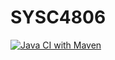 # SYSC4806

[![Java CI with Maven](https://github.com/kareemassad/SYSC4806/actions/workflows/maven.yml/badge.svg)](https://github.com/kareemassad/SYSC4806/actions/workflows/maven.yml)
